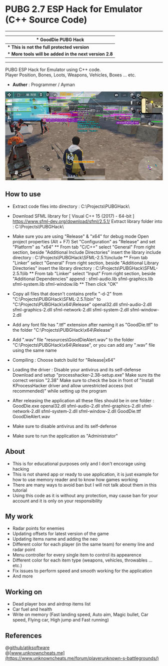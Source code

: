 # PUBG 2.7 ESP Hack for Emulator (C++ Source Code)

---
|**\* GoodDie PUBG Hack**|
| --- |
|**\* This is not the full protected version**|
|**\* More tools will be added in the next version 2.8**|
---

PUBG ESP Hack for Emulator using C++ code.\
Player Position, Bones, Loots, Weapons, Vehicles, Boxes ... etc.

* **Auther** : Programmer / Ayman

[![PUBG 2.7 Hack : PUBG Cororna Hack ببجي كورونا هاك](./resources/thumbnail.jpg)](./resources/thumbnail.jpg "PUBG 2.7 Hack : GoodDie PUBG Hack جود ضاي ببجي هاك")

## How to use
* Extract code files into directory :
C:\Projects\PUBGHack\

* Download SFML library for [ Visual C++ 15 (2017) - 64-bit ]
https://www.sfml-dev.org/download/sfml/2.5.1/
Extract library folder into :
C:\Projects\PUBGHack\

* Make sure you are using "Release" & "x64" for debug mode
Open project properties (Alt + F7)
Set "Configuration" as "Release" and set "Platform" as "x64"
 ** From tab "C/C++" select "General"
From right section, beside "Additional Include Directories" insert the library include directory :
C:\Projects\PUBGHack\SFML-2.5.1\include
 ** From tab "Linker" select "General"
From right section, beside "Additional Library Directories" insert the library directory :
C:\Projects\PUBGHack\SFML-2.5.1\lib
 ** From tab "Linker" select "Input"
From right section, beside "Additional Dependencies" append :
sfml-audio.lib
sfml-graphics.lib
sfml-system.lib
sfml-window.lib
 ** Then click "OK"

* Copy all files that doesn't contains prefix "-d-2" from "C:\Projects\PUBGHack\SFML-2.5.1\bin\" to "C:\Projects\PUBGHack\x64\Release\"
openal32.dll
sfml-audio-2.dll
sfml-graphics-2.dll
sfml-network-2.dll
sfml-system-2.dll
sfml-window-2.dll

* Add any font file has ".ttf" extension after naming it as "GoodDie.ttf" to the folder "C:\Projects\PUBGHack\x64\Release\"

* Add ".wav" file "resources\GoodDieAlert.wav" to the folder "C:\Projects\PUBGHack\x64\Release\", or you can add any ".wav" file using the same name

* Compiling :
Choose batch build for "Release|x64"

* Loading the driver :
Disable your antivirus and its self-defense
Download and setup "processhacker-2.38-setup.exe"
Make sure its the correct version "2.38"
Make sure to check the box in front of "Install KProcessHacker driver and allow unrestricted access (not recommended)" while setting up the program

* After releasing the application all these files should be in one folder :
GoodDie.exe
openal32.dll
sfml-audio-2.dll
sfml-graphics-2.dll
sfml-network-2.dll
sfml-system-2.dll
sfml-window-2.dll
GoodDie.ttf
GoodDieAlert.wav

* Make sure to disable antivirus and its self-defense
* Make sure to run the application as "Administrator"

## About
* This is for educational purposes only and I don't encorage using hacking
* This is not shared app or ready to use application, it is just example for how to use memory reader and to know how games working
* There are many ways to avoid ban but I will not talk about them in this tutorial
* Using this code as it is without any protection, may cause ban for your account and it is only on your responsibility

## My work
* Radar points for enemies
* Updating offsets for latest version of the game
* Updating items name and adding the neo
* Different color for each player (in the same team) for enemy line and radar point
* Menu controller for every single item to control its appearence
* Different color for each item type (weapons, vehicles, throwables ... etc.)
* Fix issues to perform speed and smooth working for the application
* And more

## Working on
* Dead player box and airdrop items list
* Car fuel and health
* Write on memory (Fast landing speed, Auto aim, Magic bullet, Car speed, Flying car, High jump and Fast running)

## References
@[github/atiksoftware](https://github.com/atiksoftware/pubg_mobile_memory_hacking_examples)\
@[www.unknowncheats.me](https://www.unknowncheats.me/forum/playerunknown-s-battlegrounds/)
